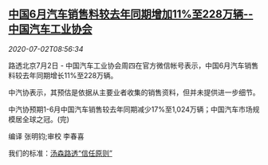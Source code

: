 <!--1593681799000-->
[中国6月汽车销售料较去年同期增加11%至228万辆--中国汽车工业协会](https://cn.reuters.com/article/china-june-car-sale-0702-idCNKBS24313O)
------

<div><i>2020-07-02T08:56:34</i></div><div class="StandardArticleBody_body"><p>路透北京7月2日 - 中国汽车工业协会周四在官方微信帐号表示，中国6月汽车销售料较去年同期增长11%至228万辆。 </p><p>中汽协表示，其预估是依据从主要业者收集的销售资料，但并未提供进一步细节。 </p><p>中汽协预期1-6月中国汽车销售较去年同期减少17%至1,024万辆；中国汽车市场规模居全球之冠。(完) </p><div class="Attribution_container"><div class="Attribution_attribution"><p class="Attribution_content">编译 张明钧;审校 李春喜 </p></div></div><div class="StandardArticleBody_trustBadgeContainer"><span class="StandardArticleBody_trustBadgeTitle">我们的标准：</span><span class="trustBadgeUrl"><a href="https://www.thomsonreuters.cn/content/dam/openweb/documents/pdf/china/brochures/about-us-1.pdf">汤森路透“信任原则”</a></span></div></div>
